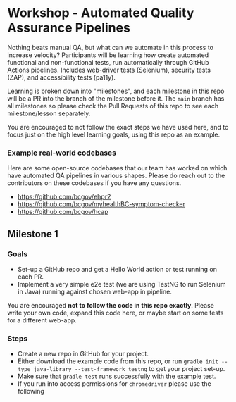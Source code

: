 # Workshop - Automated Quality Assurance Pipelines

Nothing beats manual QA, but what can we automate in this process to increase velocity? Participants will be learning how create automated functional and non-functional tests, run automatically through GitHub Actions pipelines. Includes web-driver tests (Selenium), security tests (ZAP), and accessibility tests (pa11y).

Learning is broken down into "milestones", and each milestone in this repo will be a PR into the branch of the milestone before it. The `main` branch has all milestones so please check the Pull Requests of this repo to see each milestone/lesson separately. 

You are encouraged to not follow the exact steps we have used here, and to focus just on the high level learning goals, using this repo as an example. 

### Example real-world codebases

Here are some open-source codebases that our team has worked on which have automated QA pipelines in various shapes. Please do reach out to the contributors on these codebases if you have any questions. 

-	https://github.com/bcgov/ehpr2
-	https://github.com/bcgov/myhealthBC-symptom-checker
-	https://github.com/bcgov/hcap

## Milestone 1

### Goals
-	Set-up a GitHub repo and get a Hello World action or test running on each PR.
-	Implement a very simple e2e test (we are using TestNG to run Selenium in Java) running against chosen web-app in pipeline.

You are encouraged **not to follow the code in this repo exactly**. Please write your own code, expand this code here, or maybe start on some tests for a different web-app.

### Steps
- Create a new repo in GitHub for your project.
- Either download the example code from this repo, or run `gradle init --type java-library --test-framework testng` to get your project set-up.
- Make sure that `gradle test` runs successfully with the example test. 
- If you run into access permissions for `chromedriver` please use the following 
